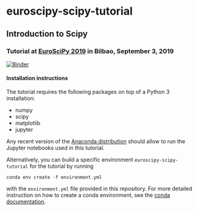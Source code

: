 # euroscipy-scipy-tutorial
## Introduction to Scipy
### Tutorial at [EuroSciPy 2019](https://www.euroscipy.org/2019) in Bilbao, September 3, 2019

[![Binder](https://mybinder.org/badge_logo.svg)](https://mybinder.org/v2/gh/gertingold/euroscipy-scipy-tutorial/master?filepath=notebooks)

#### Installation instructions
The tutorial requires the following packages on top of a Python 3 installation:
* numpy
* scipy
* matplotlib
* jupyter

Any recent version of the [Anaconda distribution](https://anaconda.org) should allow to run the Jupyter notebooks used in this tutorial.

Alternatively, you can build a specific environment `euroscipy-scipy-tutorial` for the tutorial by running
```
conda env create -f environment.yml
```
with the `environment.yml` file provided in this repository.  For more detailed instruction on how to create a conda environment, see the [conda documentation](https://docs.conda.io/projects/conda/en/latest/user-guide/tasks/manage-environments.html).


